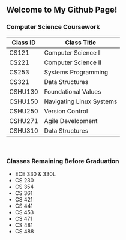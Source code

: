 ## Welcome to My Github Page!


### Computer Science Coursework 

Class ID | Class Title
----- | -----
CS121 | Computer Science I
CS221 | Computer Science II
CS253 | Systems Programming
CS321 | Data Structures
CSHU130 | Foundational Values
CSHU150 | Navigating Linux Systems
CSHU250 | Version Control
CSHU271 | Agile Development
CSHU310 | Data Structures

<br>

### Classes Remaining Before Graduation

* ECE 330 & 330L
* CS 230
* CS 354
* CS 361
* CS 421
* CS 441
* CS 453
* CS 471
* CS 481
* CS 488
